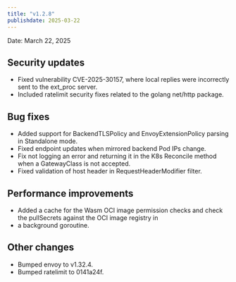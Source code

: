 ```yaml
---
title: "v1.2.8"
publishdate: 2025-03-22
---
```


Date: March 22, 2025

## Security updates
- Fixed vulnerability CVE-2025-30157, where local replies were incorrectly sent to the ext_proc server.
- Included ratelimit security fixes related to the golang net/http package.

## Bug fixes
- Added support for BackendTLSPolicy and EnvoyExtensionPolicy parsing in Standalone mode.
- Fixed endpoint updates when mirrored backend Pod IPs change.
- Fix not logging an error and returning it in the K8s Reconcile method when a GatewayClass is not accepted.
- Fixed validation of host header in RequestHeaderModifier filter.

## Performance improvements
- Added a cache for the Wasm OCI image permission checks and check the pullSecrets against the OCI image registry in
- a background goroutine.

## Other changes
- Bumped envoy to v1.32.4.
- Bumped ratelimit to 0141a24f.

